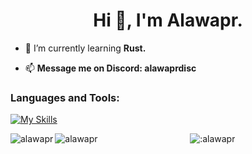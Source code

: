 <h1 align="center">Hi 👋, I'm Alawapr.</h1>

- 🌱 I’m currently learning **Rust.**

- 📫 **Message me on Discord: alawaprdisc**

<h3 align="left">Languages and Tools:</h3>

[![My Skills](https://skillicons.dev/icons?i=actix,c,cpp,cs,dotnet,git,github,linux,mongodb,firebase,nginx,postman,rust,vim,visualstudio,vscode)](https://skillicons.dev)

<p><img align="left" src="https://github-readme-stats.vercel.app/api/top-langs?username=alawapr&show_icons=true&locale=en&layout=compact&theme=onedark" alt="alawapr" /></p>

<p><img align="left" src="https://github-readme-stats.vercel.app/api?username=alawapr&show_icons=true&locale=en&layout=compact&theme=onedark" alt="alawapr" /></p>


<p align="center"><img src="https://count.getloli.com/get/@:alawapr" alt=":alawapr" /> </p>
